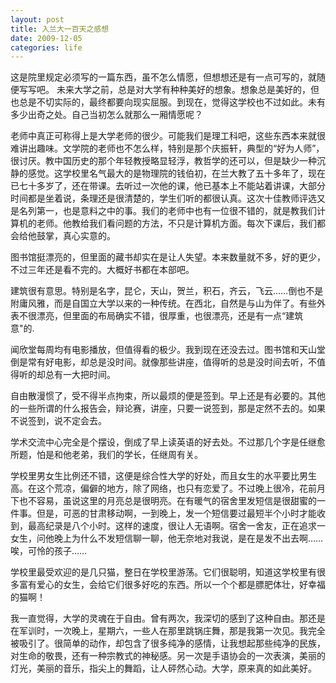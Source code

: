 ```yaml
---
layout: post
title: 入兰大一百天之感想
date: 2009-12-05
categories: life
---
```

这是院里规定必须写的一篇东西，虽不怎么情愿，但想想还是有一点可写的，就随便写写吧。
未来大学之前，总是对大学有种种美好的想象。想象总是美好的，但也总是不切实际的，最终都要向现实屈服。到现在，觉得这学校也不过如此。未有多少出奇之处。自己当初怎么就那么一厢情愿呢？

<!--more-->

老师中真正可称得上是大学老师的很少。可能我们是理工科吧，这些东西本来就很难讲出趣味。文学院的老师也不怎么样，特别是那个庆振轩，典型的“好为人师”，很讨厌。教中国历史的那个年轻教授略显轻浮，教哲学的还可以，但是缺少一种沉静的感觉。这学校里名气最大的是物理院的钱伯初，在兰大教了五十多年了，现在已七十多岁了，还在带课。去听过一次他的课，他已基本上不能站着讲课，大部分时间都是坐着说，条理还是很清楚的，学生们听的都很认真。这次十佳教师评选又是名列第一，也是意料之中的事。我们的老师中也有一位很不错的，就是教我们计算机的老师。他教给我们看问题的方法，不只是计算机方面。每次下课后，我们都会给他鼓掌，真心实意的。

图书馆挺漂亮的，但里面的藏书却实在是让人失望。本来数量就不多，好的更少，不过三年还是看不完的。大概好书都在本部吧。

建筑很有意思。特别是名字，昆仑，天山，贺兰，积石，齐云，飞云……倒也不是附庸风雅，而是自国立大学以来的一种传统。在西北，自然是与山为伴了。有些外表不很漂亮，但里面的布局确实不错，很厚重，也很漂亮，还是有一点“建筑意"的.
    
闻欣堂每周均有电影播放，但值得看的极少。我到现在还没去过。图书馆和天山堂倒是常有好电影，却总是没时间。就像那些讲座，值得听的总是没时间去听，不值得听的却总有一大把时间。
    
自由散漫惯了，受不得半点拘束，所以最烦的便是签到。早上还是有必要的。其他的一些所谓的什么报告会，辩论赛，讲座，只要一说签到，那是定然不去的。如果不说签到，说不定会去。
    
学术交流中心完全是个摆设，倒成了早上读英语的好去处。不过那几个字是任继愈所题，怕是和他老弟，我们的学长，任继周有关。
    
学校里男女生比例还不错，这便是综合性大学的好处，而且女生的水平要比男生高。在这个荒凉，偏僻的地方，除了网络，也只有恋爱了。不过晚上很冷，花前月下也不容易，虽说这里的月亮总是很明亮。在有暖气的宿舍里发短信是很甜蜜的一件事。但是，可恶的甘肃移动啊，一到晚上，发一个短信要过最短半个小时才能收到，最高纪录是八个小时。这样的速度，很让人无语啊。宿舍一舍友，正在追求一女生，问他晚上为什么不发短信聊一聊，他无奈地对我说，是在是发不出去啊…… 唉，可怜的孩子……
    
学校里最受欢迎的是几只猫，整日在学校里游荡。它们很聪明，知道这学校里有很多富有爱心的女生，会给它们很多好吃的东西。所以一个个都是膘肥体壮，好幸福的猫啊！
    
我一直觉得，大学的灵魂在于自由。曾有两次，我深切的感到了这种自由。那还是在军训时，一次晚上，星期六，一些人在那里跳锅庄舞，那是我第一次见。我完全被吸引了。很简单的动作，却包含了很多纯净的感情，让我想起那些纯净的民族，对生命的敬畏，还有一种宗教式的神秘感。另一次是手语协会的一次表演，美丽的灯光，美丽的音乐，指尖上的舞蹈，让人砰然心动。大学，原来真的如此美好。
